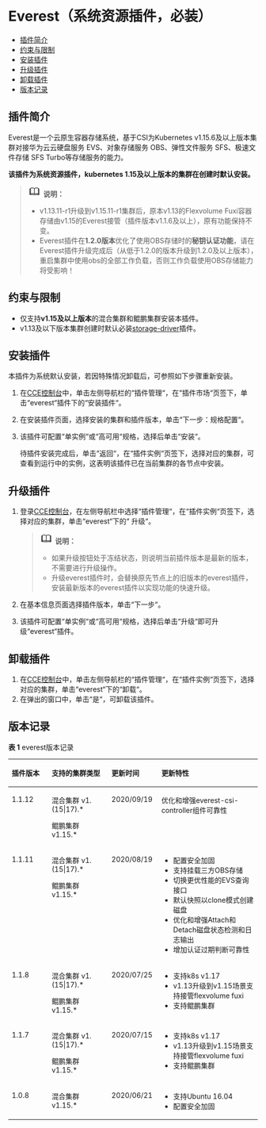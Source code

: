 # Everest（系统资源插件，必装）<a name="cce_01_0066"></a>

-   [插件简介](#section25311744154917)
-   [约束与限制](#section202191122814)
-   [安装插件](#section168341157155317)
-   [升级插件](#section414918421496)
-   [卸载插件](#section610455514114)
-   [版本记录](#section144262219109)

## 插件简介<a name="section25311744154917"></a>

Everest是一个云原生容器存储系统，基于CSI为Kubernetes v1.15.6及以上版本集群对接华为云云硬盘服务 EVS、对象存储服务 OBS、弹性文件服务 SFS、极速文件存储 SFS Turbo等存储服务的能力。

**该插件为系统资源插件，kubernetes 1.15及以上版本的集群在创建时默认安装。**

>![](public_sys-resources/icon-note.gif) **说明：** 
>-   v1.13.11-r1升级到v1.15.11-r1集群后，原本v1.13的Flexvolume Fuxi容器存储由v1.15的Everest接管（插件版本v1.1.6及以上），原有功能保持不变。
>-   Everest插件在**1.2.0版本**优化了使用OBS存储时的**秘钥认证功能**，请在Everest插件升级完成后（从低于1.2.0的版本升级到1.2.0及以上版本），重启集群中使用obs的全部工作负载，否则工作负载使用OBS存储能力将受影响！

## 约束与限制<a name="section202191122814"></a>

-   仅支持**v1.15及以上版本**的混合集群和鲲鹏集群安装本插件。
-   v1.13及以下版本集群创建时默认必装[storage-driver](storage-driver（系统资源插件-必装）.md)插件。

## 安装插件<a name="section168341157155317"></a>

本插件为系统默认安装，若因特殊情况卸载后，可参照如下步骤重新安装。

1.  在[CCE控制台](https://console.huaweicloud.com/cce2.0/?utm_source=helpcenter)中，单击左侧导航栏的“插件管理“，在“插件市场“页签下，单击“everest“插件下的“安装插件“。
2.  在安装插件页面，选择安装的集群和插件版本，单击“下一步：规格配置“。
3.  该插件可配置“单实例“或“高可用“规格，选择后单击“安装“。

    待插件安装完成后，单击“返回“，在“插件实例“页签下，选择对应的集群，可查看到运行中的实例，这表明该插件已在当前集群的各节点中安装。


## 升级插件<a name="section414918421496"></a>

1.  登录[CCE控制台](https://console.huaweicloud.com/cce2.0/?utm_source=helpcenter)，在左侧导航栏中选择“插件管理“，在“插件实例“页签下，选择对应的集群，单击“everest“下的“ 升级“。

    >![](public_sys-resources/icon-note.gif) **说明：** 
    >-   如果升级按钮处于冻结状态，则说明当前插件版本是最新的版本，不需要进行升级操作。
    >-   升级everest插件时，会替换原先节点上的旧版本的everest插件，安装最新版本的everest插件以实现功能的快速升级。

2.  在基本信息页面选择插件版本，单击“下一步“。
3.  该插件可配置“单实例“或“高可用“规格，选择后单击“升级“即可升级“everest“插件。

## 卸载插件<a name="section610455514114"></a>

1.  在[CCE控制台](https://console.huaweicloud.com/cce2.0/?utm_source=helpcenter)中，单击左侧导航栏的“插件管理“，在“插件实例“页签下，选择对应的集群，单击“everest“下的“卸载“。
2.  在弹出的窗口中，单击“是“，可卸载该插件。

## 版本记录<a name="section144262219109"></a>

**表 1**  everest版本记录

<a name="table178175952310"></a>
<table><thead align="left"><tr id="row278175916234"><th class="cellrowborder" valign="top" width="16%" id="mcps1.2.5.1.1"><p id="p37875972314"><a name="p37875972314"></a><a name="p37875972314"></a>插件版本</p>
</th>
<th class="cellrowborder" valign="top" width="24%" id="mcps1.2.5.1.2"><p id="p1178135932311"><a name="p1178135932311"></a><a name="p1178135932311"></a>支持的集群类型</p>
</th>
<th class="cellrowborder" valign="top" width="20%" id="mcps1.2.5.1.3"><p id="p178185952316"><a name="p178185952316"></a><a name="p178185952316"></a>更新时间</p>
</th>
<th class="cellrowborder" valign="top" width="40%" id="mcps1.2.5.1.4"><p id="p2078175942320"><a name="p2078175942320"></a><a name="p2078175942320"></a>更新特性</p>
</th>
</tr>
</thead>
<tbody><tr id="row152684214528"><td class="cellrowborder" valign="top" width="16%" headers="mcps1.2.5.1.1 "><p id="p1426982165212"><a name="p1426982165212"></a><a name="p1426982165212"></a>1.1.12</p>
</td>
<td class="cellrowborder" valign="top" width="24%" headers="mcps1.2.5.1.2 "><p id="p4404204135317"><a name="p4404204135317"></a><a name="p4404204135317"></a>混合集群 v1.(15|17).*</p>
<p id="p194041941125320"><a name="p194041941125320"></a><a name="p194041941125320"></a>鲲鹏集群 v1.15.*</p>
</td>
<td class="cellrowborder" valign="top" width="20%" headers="mcps1.2.5.1.3 "><p id="p02691229527"><a name="p02691229527"></a><a name="p02691229527"></a>2020/09/19</p>
</td>
<td class="cellrowborder" valign="top" width="40%" headers="mcps1.2.5.1.4 "><p id="p11206817155310"><a name="p11206817155310"></a><a name="p11206817155310"></a>优化和增强everest-csi-controller组件可靠性</p>
</td>
</tr>
<tr id="row7335155311559"><td class="cellrowborder" valign="top" width="16%" headers="mcps1.2.5.1.1 "><p id="p1333565320554"><a name="p1333565320554"></a><a name="p1333565320554"></a>1.1.11</p>
</td>
<td class="cellrowborder" valign="top" width="24%" headers="mcps1.2.5.1.2 "><p id="p207694410562"><a name="p207694410562"></a><a name="p207694410562"></a>混合集群 v1.(15|17).*</p>
<p id="p9769840568"><a name="p9769840568"></a><a name="p9769840568"></a>鲲鹏集群 v1.15.*</p>
</td>
<td class="cellrowborder" valign="top" width="20%" headers="mcps1.2.5.1.3 "><p id="p8335165335516"><a name="p8335165335516"></a><a name="p8335165335516"></a>2020/08/19</p>
</td>
<td class="cellrowborder" valign="top" width="40%" headers="mcps1.2.5.1.4 "><a name="ul1466354565"></a><a name="ul1466354565"></a><ul id="ul1466354565"><li>配置安全加固</li><li>支持挂载三方OBS存储</li><li>切换更优性能的EVS查询接口</li><li>默认快照以clone模式创建磁盘</li><li>优化和增强Attach和Detach磁盘状态检测和日志输出</li><li>增加认证过期判断可靠性</li></ul>
</td>
</tr>
<tr id="row97875912317"><td class="cellrowborder" valign="top" width="16%" headers="mcps1.2.5.1.1 "><p id="p32688619116"><a name="p32688619116"></a><a name="p32688619116"></a>1.1.8</p>
</td>
<td class="cellrowborder" valign="top" width="24%" headers="mcps1.2.5.1.2 "><p id="p1326813661113"><a name="p1326813661113"></a><a name="p1326813661113"></a>混合集群 v1.(15|17).*</p>
<p id="p1926817661110"><a name="p1926817661110"></a><a name="p1926817661110"></a>鲲鹏集群 v1.15.*</p>
</td>
<td class="cellrowborder" valign="top" width="20%" headers="mcps1.2.5.1.3 "><p id="p17268161112"><a name="p17268161112"></a><a name="p17268161112"></a>2020/07/25</p>
</td>
<td class="cellrowborder" valign="top" width="40%" headers="mcps1.2.5.1.4 "><a name="ul1126810651115"></a><a name="ul1126810651115"></a><ul id="ul1126810651115"><li>支持k8s v1.17</li><li>v1.13升级到v1.15场景支持接管flexvolume fuxi</li><li>支持鲲鹏集群</li></ul>
</td>
</tr>
<tr id="row187865919236"><td class="cellrowborder" valign="top" width="16%" headers="mcps1.2.5.1.1 "><p id="p82685618110"><a name="p82685618110"></a><a name="p82685618110"></a>1.1.7</p>
</td>
<td class="cellrowborder" valign="top" width="24%" headers="mcps1.2.5.1.2 "><p id="p1799412815122"><a name="p1799412815122"></a><a name="p1799412815122"></a>混合集群 v1.(15|17).*</p>
<p id="p149958851219"><a name="p149958851219"></a><a name="p149958851219"></a>鲲鹏集群 v1.15.*</p>
</td>
<td class="cellrowborder" valign="top" width="20%" headers="mcps1.2.5.1.3 "><p id="p1268156101115"><a name="p1268156101115"></a><a name="p1268156101115"></a>2020/07/15</p>
</td>
<td class="cellrowborder" valign="top" width="40%" headers="mcps1.2.5.1.4 "><a name="ul926856141116"></a><a name="ul926856141116"></a><ul id="ul926856141116"><li>支持k8s v1.17</li><li>v1.13升级到v1.15场景支持接管flexvolume fuxi</li><li>支持鲲鹏集群</li></ul>
</td>
</tr>
<tr id="row14788592234"><td class="cellrowborder" valign="top" width="16%" headers="mcps1.2.5.1.1 "><p id="p1726806111117"><a name="p1726806111117"></a><a name="p1726806111117"></a>1.0.8</p>
</td>
<td class="cellrowborder" valign="top" width="24%" headers="mcps1.2.5.1.2 "><p id="p122681366114"><a name="p122681366114"></a><a name="p122681366114"></a>混合集群 v1.15.*</p>
</td>
<td class="cellrowborder" valign="top" width="20%" headers="mcps1.2.5.1.3 "><p id="p1226814618110"><a name="p1226814618110"></a><a name="p1226814618110"></a>2020/06/21</p>
</td>
<td class="cellrowborder" valign="top" width="40%" headers="mcps1.2.5.1.4 "><a name="ul1426811651119"></a><a name="ul1426811651119"></a><ul id="ul1426811651119"><li>支持Ubuntu 16.04</li><li>配置安全加固</li></ul>
</td>
</tr>
</tbody>
</table>


